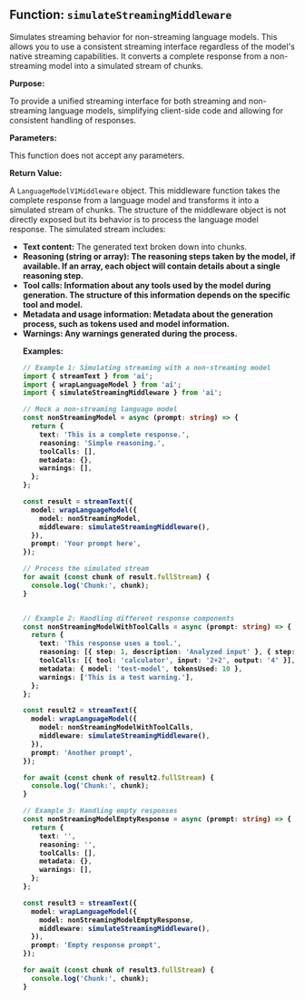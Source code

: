 ## Function: `simulateStreamingMiddleware`

Simulates streaming behavior for non-streaming language models. This allows you to use a consistent streaming interface regardless of the model's native streaming capabilities.  It converts a complete response from a non-streaming model into a simulated stream of chunks.

**Purpose:**

To provide a unified streaming interface for both streaming and non-streaming language models, simplifying client-side code and allowing for consistent handling of responses.

**Parameters:**

This function does not accept any parameters.


**Return Value:**

A `LanguageModelV1Middleware` object. This middleware function takes the complete response from a language model and transforms it into a simulated stream of chunks. The structure of the middleware object is not directly exposed but its behavior is to process the language model response. The simulated stream includes:

- **Text content:** The generated text broken down into chunks.
- **Reasoning (string or array<object>):**  The reasoning steps taken by the model, if available.  If an array, each object will contain details about a single reasoning step.
- **Tool calls:** Information about any tools used by the model during generation.  The structure of this information depends on the specific tool and model.
- **Metadata and usage information:**  Metadata about the generation process, such as tokens used and model information.
- **Warnings:** Any warnings generated during the process.


**Examples:**

```typescript
// Example 1: Simulating streaming with a non-streaming model
import { streamText } from 'ai';
import { wrapLanguageModel } from 'ai';
import { simulateStreamingMiddleware } from 'ai';

// Mock a non-streaming language model
const nonStreamingModel = async (prompt: string) => {
  return {
    text: 'This is a complete response.',
    reasoning: 'Simple reasoning.',
    toolCalls: [],
    metadata: {},
    warnings: [],
  };
};

const result = streamText({
  model: wrapLanguageModel({
    model: nonStreamingModel,
    middleware: simulateStreamingMiddleware(),
  }),
  prompt: 'Your prompt here',
});

// Process the simulated stream
for await (const chunk of result.fullStream) {
  console.log('Chunk:', chunk);
}


// Example 2: Handling different response components
const nonStreamingModelWithToolCalls = async (prompt: string) => {
  return {
    text: 'This response uses a tool.',
    reasoning: [{ step: 1, description: 'Analyzed input' }, { step: 2, description: 'Called tool' }],
    toolCalls: [{ tool: 'calculator', input: '2+2', output: '4' }],
    metadata: { model: 'test-model', tokensUsed: 10 },
    warnings: ['This is a test warning.'],
  };
};

const result2 = streamText({
  model: wrapLanguageModel({
    model: nonStreamingModelWithToolCalls,
    middleware: simulateStreamingMiddleware(),
  }),
  prompt: 'Another prompt',
});

for await (const chunk of result2.fullStream) {
  console.log('Chunk:', chunk);
}

// Example 3: Handling empty responses
const nonStreamingModelEmptyResponse = async (prompt: string) => {
  return {
    text: '',
    reasoning: '',
    toolCalls: [],
    metadata: {},
    warnings: [],
  };
};

const result3 = streamText({
  model: wrapLanguageModel({
    model: nonStreamingModelEmptyResponse,
    middleware: simulateStreamingMiddleware(),
  }),
  prompt: 'Empty response prompt',
});

for await (const chunk of result3.fullStream) {
  console.log('Chunk:', chunk);
}
```
